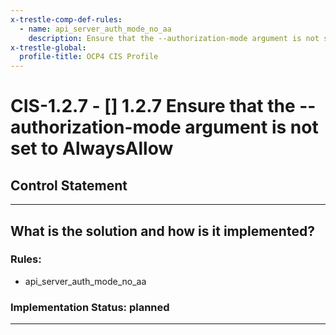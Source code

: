 ```yaml
---
x-trestle-comp-def-rules:
  - name: api_server_auth_mode_no_aa
    description: Ensure that the --authorization-mode argument is not set to AlwaysAllow
x-trestle-global:
  profile-title: OCP4 CIS Profile
---
```


# CIS-1.2.7 - \[\] 1.2.7 Ensure that the --authorization-mode argument is not set to AlwaysAllow

## Control Statement

______________________________________________________________________

## What is the solution and how is it implemented?

<!-- For implementation status enter one of: implemented, partial, planned, alternative, not-applicable -->

<!-- Note that the list of rules under ### Rules: is read-only and changes will not be captured after assembly to JSON -->

### Rules:

  - api_server_auth_mode_no_aa

### Implementation Status: planned

______________________________________________________________________
